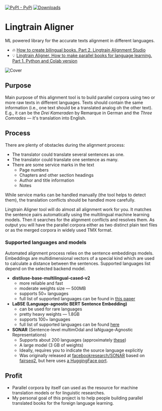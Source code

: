 [![PyPI - PyPi](https://img.shields.io/pypi/v/lingtrain-aligner)](https://pypi.org/project/lingtrain-aligner) [![Downloads](https://static.pepy.tech/personalized-badge/lingtrain-aligner?period=total&units=abbreviation&left_color=grey&right_color=green&left_text=Downloads)](https://pepy.tech/project/lingtrain-aligner)

# Lingtrain Aligner

ML powered library for the accurate texts alignment in different languages.

- 🔥 [How to create bilingual books. Part 2. Lingtrain Alignment Studio](https://habr.com/ru/post/590549/)
- 💡 [Lingtrain Aligner. How to make parallel books for language learning. Part 1. Python and Colab version](https://habr.com/ru/post/586574/)

![Cover](https://i.imgur.com/WQWB4v0.png)

## Purpose

Main purpose of this alignment tool is to build parallel corpora using two or more raw texts in different languages. Texts should contain the same information (i.e., one text should be a translated analog oh the other text). E.g., it can be the _Drei Kameraden_ by Remarque in German and the _Three Comrades_ — it's translation into English.

## Process

There are plenty of obstacles during the alignment process:

- The translator could translate several sentences as one.
- The translator could translate one sentence as many.
- There are some service marks in the text
    - Page numbers
    - Chapters and other section headings
    - Author and title information
    - Notes

While service marks can be handled manually (the tool helps to detect them), the translation conflicts should be handled more carefully.

Lingtrain Aligner tool will do almost all alignment work for you. It matches the sentence pairs automatically using the multilingual machine learning models. Then it searches for the alignment conflicts and resolves them. As output you will have the parallel corpora either as two distinct plain text files or as the merged corpora in widely used TMX format.

### Supported languages and models

Automated alignment process relies on the sentence embeddings models. Embeddings are multidimensional vectors of a special kind which are used to calculate a distance between the sentences. Supported languages list depend on the selected backend model.

- **distiluse-base-multilingual-cased-v2**
  - more reliable and fast
  - moderate weights size — 500MB
  - supports 50+ languages
  - full list of supported languages can be found in [this paper](https://arxiv.org/abs/2004.09813)
- **LaBSE (Language-agnostic BERT Sentence Embedding)**
  - can be used for rare languages
  - pretty heavy weights — 1.8GB
  - supports 100+ languages
  - full list of supported languages can be found [here](https://arxiv.org/abs/2007.01852)
- **SONAR** (Sentence-level multimOdal and laNguage-Agnostic Representations)
  - Supports about 200 languages (approximately [these](https://github.com/facebookresearch/flores/tree/main/flores200))
  - A large model (3 GB of weights)
  - Ideally, requires you to indicate the source language explicitly
  - Was originally released at [facebookresearch/SONAR](https://github.com/facebookresearch/SONAR) based on [fairseq2](https://github.com/facebookresearch/fairseq2), 
  but here uses [a HuggingFace port](https://huggingface.co/cointegrated/SONAR_200_text_encoder).
  

## Profit

- Parallel corpora by itself can used as the resource for machine translation models or for linguistic researches.
- My personal goal of this project is to help people building parallel translated books for the foreign language learning. 


